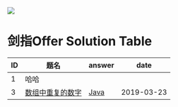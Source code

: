 ![](https://img.shields.io/badge/java-1.8-blue.svg)

# 剑指Offer Solution Table

| ID   | 题名 | answer | date |
| ---- | ---- | ------ | ---- |
| 1    | 哈哈 |        |      |
| 3    | [数组中重复的数字](https://www.nowcoder.com/practice/623a5ac0ea5b4e5f95552655361ae0a8) | [Java](https://github.com/ZiTian8/leetcode/tree/master/src/leetcode/easy/c235lowestcommonancestor/LowestCommonAncestor.java) | 2019-03-23 |


